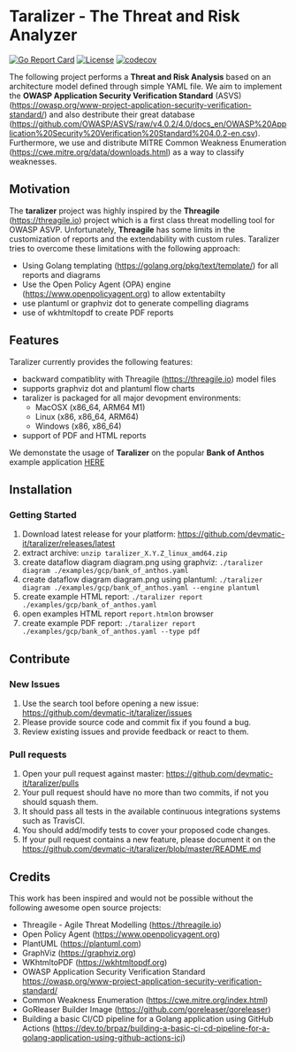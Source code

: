 # Taralizer - The Threat and Risk Analyzer

[![Go Report Card](https://goreportcard.com/badge/github.com/devmatic-it/taralizer)](https://goreportcard.com/report/github.com/devmatic-it/taralizer)
[![License](https://img.shields.io/badge/License-Apache%202.0-blue.svg)](https://github.com/devmatic-it/taralizer/blob/master/LICENSE)
[![codecov](https://codecov.io/gh/devmatic-it/taralizer/branch/main/graph/badge.svg)](https://codecov.io/gh/devmatic-it/taralizer)

The following project performs a **Threat and Risk Analysis** based on an architecture model defined through simple YAML file.
We aim to implement the **OWASP Application Security Verification Standard** (ASVS)(<https://owasp.org/www-project-application-security-verification-standard/>) and also destribute their great database (<https://github.com/OWASP/ASVS/raw/v4.0.2/4.0/docs_en/OWASP%20Application%20Security%20Verification%20Standard%204.0.2-en.csv>).
Furthermore, we use and distribute MITRE Common Weakness Enumeration (<https://cwe.mitre.org/data/downloads.html>) as a way to classify weaknesses.

## Motivation

The **taralizer** project was highly inspired by the **Threagile** (<https://threagile.io>) project which is a first class threat modelling tool for OWASP ASVP.
Unfortunately, **Threagile** has some limits in the customization of reports and the extendability with custom rules.
Taralizer tries to overcome these limitations with the following approach:

- Using Golang templating (<https://golang.org/pkg/text/template/>) for all reports and diagrams
- Use the Open Policy Agent (OPA) engine (<https://www.openpolicyagent.org>) to allow extentabilty
- use plantuml or graphviz dot to generate compelling diagrams
- use of wkhtmltopdf to create PDF reports

## Features

Taralizer currently provides the following features:

- backward compatiblity with Threagile (<https://threagile.io>) model files
- supports graphviz dot and plantuml flow charts
- taralizer is packaged for all major devopment environments:
  - MacOSX (x86_64, ARM64 M1)
  - Linux (x86, x86_64, ARM64)
  - Windows (x86, x86_64)
- support of PDF and HTML reports

We demonstate the usage of **Taralizer** on the popular **Bank of Anthos** example application [HERE](<https://github.com/devmatic-it/taralizer/blob/main/examples/gcp/README.md>)

## Installation

### Getting Started

1. Download latest release for your platform: <https://github.com/devmatic-it/taralizer/releases/latest>
2. extract archive: `unzip taralizer_X.Y.Z_linux_amd64.zip`
3. create dataflow diagram diagram.png using graphviz: `./taralizer diagram ./examples/gcp/bank_of_anthos.yaml`
4. create dataflow diagram diagram.png using plantuml: `./taralizer diagram ./examples/gcp/bank_of_anthos.yaml --engine plantuml`
5. create example HTML report: `./taralizer report ./examples/gcp/bank_of_anthos.yaml`
6. open examples HTML report `report.html`on browser
7. create example PDF report: `./taralizer report ./examples/gcp/bank_of_anthos.yaml --type pdf`

## Contribute

### New Issues

1. Use the search tool before opening a new issue: <https://github.com/devmatic-it/taralizer/issues>
2. Please provide source code and commit fix if you found a bug.
3. Review existing issues and provide feedback or react to them.

### Pull requests

1. Open your pull request against master:  <https://github.com/devmatic-it/taralizer/pulls>
2. Your pull request should have no more than two commits, if not you should squash them.
3. It should pass all tests in the available continuous integrations systems such as TravisCI.
4. You should add/modify tests to cover your proposed code changes.
5. If your pull request contains a new feature, please document it on the <https://github.com/devmatic-it/taralizer/blob/master/README.md>

## Credits

This work has been inspired and would not be possible without the following awesome open source projects:

- Threagile - Agile Threat Modelling (<https://threagile.io>)
- Open Policy Agent (<https://www.openpolicyagent.org>)
- PlantUML (<https://plantuml.com>)
- GraphViz (<https://graphviz.org>)
- WKhtmltoPDF (<https://wkhtmltopdf.org>)
- OWASP Application Security Verification Standard <https://owasp.org/www-project-application-security-verification-standard/>
- Common Weakness Enumeration (<https://cwe.mitre.org/index.html>)
- GoRleaser Builder Image (<https://github.com/goreleaser/goreleaser>)
- Building a basic CI/CD pipeline for a Golang application using GitHub Actions
(<https://dev.to/brpaz/building-a-basic-ci-cd-pipeline-for-a-golang-application-using-github-actions-icj>)
